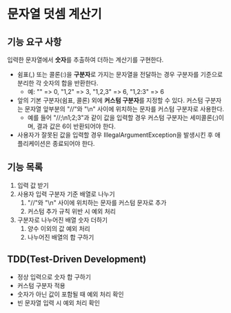 # 문자열 덧셈 계산기

## 기능 요구 사항
입력한 문자열에서 **숫자**를 추출하여 더하는 계산기를 구현한다.
- 쉼표(,) 또는 콜론(:)을 **구분자**로 가지는 문자열을 전달하는 경우 구분자를 기준으로 분리한 각 숫자의 합을 반환한다.
    - 예: "" => 0, "1,2" => 3, "1,2,3" => 6, "1,2:3" => 6
- 앞의 기본 구분자(쉼표, 콜론) 외에 **커스텀 구분자**를 지정할 수 있다. 커스텀 구분자는 문자열 앞부분의 "//"와 "\n" 사이에 위치하는 문자를 커스텀 구분자로 사용한다.
    - 예를 들어 "//;\n1;2;3"과 같이 값을 입력할 경우 커스텀 구분자는 세미콜론(;)이며, 결과 값은 6이 반환되어야 한다.
- 사용자가 잘못된 값을 입력할 경우 IllegalArgumentException을 발생시킨 후 애플리케이션은 종료되어야 한다.

## 기능 목록
1. 입력 값 받기
2. 사용자 입력 구분자 기준 배열로 나누기
	1. "//"와 "\n" 사이에 위치하는 문자를 커스텀 문자로 추가
	2. 커스텀 추가 규칙 위반 시 예외 처리
3.  구분자로 나누어진 배열 숫자 더하기
	1. 양수 이외의 값 예외 처리
	2. 나누어진 배열의 합 구하기

## TDD(Test-Driven Development)
- 정상 입력으로 숫자 합 구하기
- 커스텀 구분자 적용
- 숫자가 아닌 값이 포함될 때 예외 처리 확인
- 빈 문자열 입력 시 예외 처리 확인